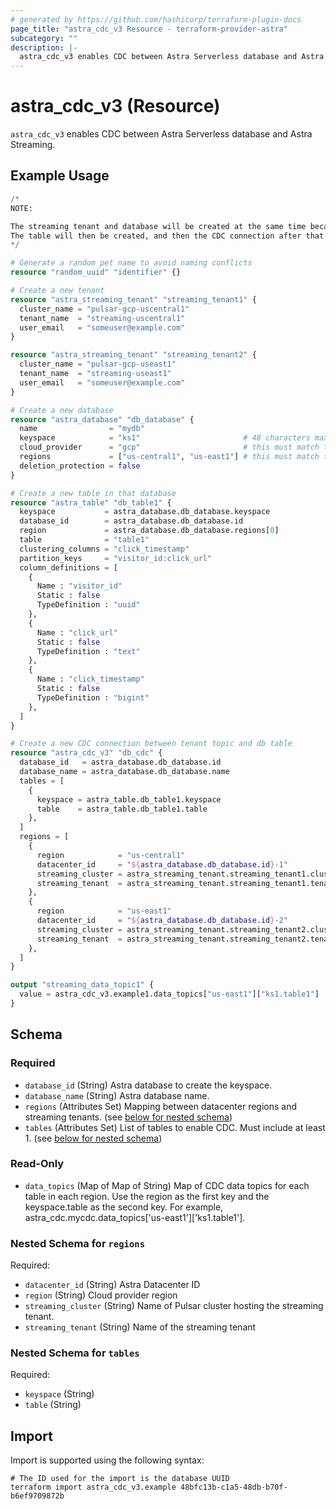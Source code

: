 ```yaml
---
# generated by https://github.com/hashicorp/terraform-plugin-docs
page_title: "astra_cdc_v3 Resource - terraform-provider-astra"
subcategory: ""
description: |-
  astra_cdc_v3 enables CDC between Astra Serverless database and Astra Streaming.
---
```


# astra_cdc_v3 (Resource)

`astra_cdc_v3` enables CDC between Astra Serverless database and Astra Streaming.

## Example Usage

```terraform
/*
NOTE:

The streaming tenant and database will be created at the same time because they have no dependent resources in the flow.
The table will then be created, and then the CDC connection after that. This all follows terraform dependency rules.
*/

# Generate a random pet name to avoid naming conflicts
resource "random_uuid" "identifier" {}

# Create a new tenant
resource "astra_streaming_tenant" "streaming_tenant1" {
  cluster_name = "pulsar-gcp-uscentral1"
  tenant_name  = "streaming-uscentral1"
  user_email   = "someuser@example.com"
}

resource "astra_streaming_tenant" "streaming_tenant2" {
  cluster_name = "pulsar-gcp-useast1"
  tenant_name  = "streaming-useast1"
  user_email   = "someuser@example.com"
}

# Create a new database
resource "astra_database" "db_database" {
  name                = "mydb"
  keyspace            = "ks1"                       # 48 characters max
  cloud_provider      = "gcp"                       # this must match the cloud_provider of the streaming tenants
  regions             = ["us-central1", "us-east1"] # this must match the regions of the streaming tenants
  deletion_protection = false
}

# Create a new table in that database
resource "astra_table" "db_table1" {
  keyspace           = astra_database.db_database.keyspace
  database_id        = astra_database.db_database.id
  region             = astra_database.db_database.regions[0]
  table              = "table1"
  clustering_columns = "click_timestamp"
  partition_keys     = "visitor_id:click_url"
  column_definitions = [
    {
      Name : "visitor_id"
      Static : false
      TypeDefinition : "uuid"
    },
    {
      Name : "click_url"
      Static : false
      TypeDefinition : "text"
    },
    {
      Name : "click_timestamp"
      Static : false
      TypeDefinition : "bigint"
    },
  ]
}

# Create a new CDC connection between tenant topic and db table
resource "astra_cdc_v3" "db_cdc" {
  database_id   = astra_database.db_database.id
  database_name = astra_database.db_database.name
  tables = [
    {
      keyspace = astra_table.db_table1.keyspace
      table    = astra_table.db_table1.table
    },
  ]
  regions = [
    {
      region            = "us-central1"
      datacenter_id     = "${astra_database.db_database.id}-1"
      streaming_cluster = astra_streaming_tenant.streaming_tenant1.cluster_name
      streaming_tenant  = astra_streaming_tenant.streaming_tenant1.tenant_name
    },
    {
      region            = "us-east1"
      datacenter_id     = "${astra_database.db_database.id}-2"
      streaming_cluster = astra_streaming_tenant.streaming_tenant2.cluster_name
      streaming_tenant  = astra_streaming_tenant.streaming_tenant2.tenant_name
    },
  ]
}

output "streaming_data_topic1" {
  value = astra_cdc_v3.example1.data_topics["us-east1"]["ks1.table1"]
}
```

<!-- schema generated by tfplugindocs -->
## Schema

### Required

- `database_id` (String) Astra database to create the keyspace.
- `database_name` (String) Astra database name.
- `regions` (Attributes Set) Mapping between datacenter regions and streaming tenants. (see [below for nested schema](#nestedatt--regions))
- `tables` (Attributes Set) List of tables to enable CDC.  Must include at least 1. (see [below for nested schema](#nestedatt--tables))

### Read-Only

- `data_topics` (Map of Map of String) Map of CDC data topics for each table in each region. Use the region as the first key and the keyspace.table as the second key. For example, astra_cdc.mycdc.data_topics['us-east1']['ks1.table1'].

<a id="nestedatt--regions"></a>
### Nested Schema for `regions`

Required:

- `datacenter_id` (String) Astra Datacenter ID
- `region` (String) Cloud provider region
- `streaming_cluster` (String) Name of Pulsar cluster hosting the streaming tenant.
- `streaming_tenant` (String) Name of the streaming tenant


<a id="nestedatt--tables"></a>
### Nested Schema for `tables`

Required:

- `keyspace` (String)
- `table` (String)

## Import

Import is supported using the following syntax:

```shell
# The ID used for the import is the database UUID
terraform import astra_cdc_v3.example 48bfc13b-c1a5-48db-b70f-b6ef9709872b
```
